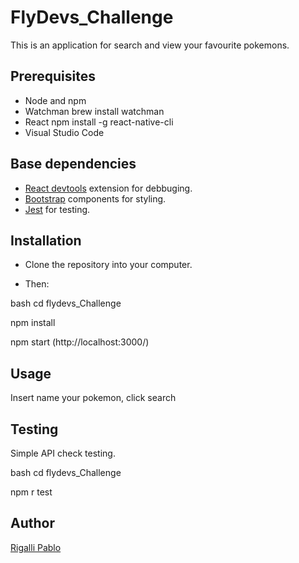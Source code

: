 # FlyDevs_Challenge

This is an application for search and view your favourite pokemons.

## Prerequisites

- Node and npm
- Watchman brew install watchman
- React  npm install -g react-native-cli
- Visual Studio Code


## Base dependencies


- [React devtools](https://chrome.google.com/webstore/detail/react-developer-tools/) extension for debbuging.
- [Bootstrap](https://react-bootstrap.github.io/) components for styling.
- [Jest](https://jestjs.io/) for testing.

## Installation

- Clone the repository into your computer.

- Then:

bash
cd flydevs_Challenge

npm install

npm start (http://localhost:3000/) 

## Usage

Insert name your pokemon, click search


## Testing

Simple API check testing.

bash
cd flydevs_Challenge

npm r test



## Author

[Rigalli Pablo](https://www.linkedin.com/in/pablo-rigalli-376a04189/)
